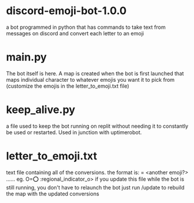 # discord-emoji-bot-1.0.0

a bot programmed in python that has commands to take text from messages on discord and convert each letter to an emoji

# main.py
The bot itself is here. A map is created when the bot is first launched that maps individual character to whatever emojis you want it to pick from
(customize the emojis in the letter_to_emoji.txt file)

# keep_alive.py
a file used to keep the bot running on replit without needing it to constantly be used or restarted. Used in junction with uptimerobot.

# letter_to_emoji.txt
text file containing all of the conversions.
the format is:
<character that gets converted>=<first emoji it can be> <another emoji?> ......
  eg. O=:o: :regional_indicator_o>
if you update this file while the bot is still running, you don't have to relaunch the bot just run /update to rebuild the map with the updated conversions
